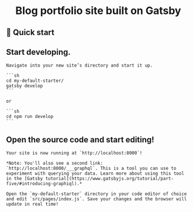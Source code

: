 <h1 align="center">
  Blog portfolio site built on Gatsby
</h1>

## 🚀 Quick start


## Start developing.

    Navigate into your new site’s directory and start it up.

    ```sh
    cd my-default-starter/
    gatsby develop
    ```

    or

    ```sh
    cd npm run develop
    ```
##  Open the source code and start editing!

    Your site is now running at `http://localhost:8000`!

    *Note: You'll also see a second link: `http://localhost:8000/___graphql`. This is a tool you can use to experiment with querying your data. Learn more about using this tool in the [Gatsby tutorial](https://www.gatsbyjs.org/tutorial/part-five/#introducing-graphiql).*

    Open the `my-default-starter` directory in your code editor of choice and edit `src/pages/index.js`. Save your changes and the browser will update in real time!